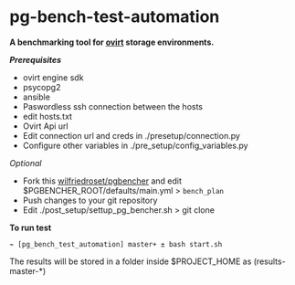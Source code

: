 # pg-bench-test-automation

**A  benchmarking tool for [ovirt](https://github.com/ovirt) storage environments.**

***Prerequisites***

+ ovirt engine sdk
+ psycopg2
+ ansible
+ Paswordless ssh connection between the hosts
+ edit hosts.txt
+ Ovirt Api url
+ Edit connection url and creds in ./presetup/connection.py
+ Configure other variables in ./pre_setup/config_variables.py

*Optional*

+ Fork this [wilfriedroset/pgbencher](https://github.com/wilfriedroset/pgbencher)
and edit $PGBENCHER_ROOT/defaults/main.yml > `bench_plan`
+ Push changes to your git repository
+ Edit ./post_setup/settup_pg_bencher.sh > git clone <Your repo here>

**To run test**

```
⌁ [pg_bench_test_automation] master+ ± bash start.sh
```


The results will be stored in a folder inside $PROJECT_HOME as (results-master-*)
